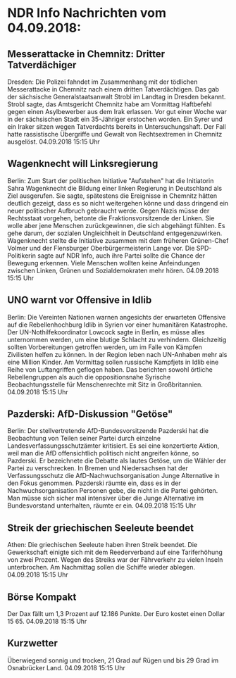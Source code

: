 # NDR Info Nachrichten vom 04.09.2018:


## Messerattacke in Chemnitz: Dritter Tatverdächiger
Dresden: Die Polizei fahndet im Zusammenhang mit der tödlichen Messerattacke in Chemnitz nach einem dritten Tatverdächtigen. Das gab der sächsische Generalstaatsanwalt Strobl im Landtag in Dresden bekannt. Strobl sagte, das Amtsgericht Chemnitz habe am Vormittag Haftbefehl gegen einen Asylbewerber aus dem Irak erlassen. Vor gut einer Woche war in der sächsischen Stadt ein 35-Jähriger erstochen worden. Ein Syrer und ein Iraker sitzen wegen Tatverdachts bereits in Untersuchungshaft. Der Fall hatte rassistische Übergriffe und Gewalt von Rechtsextremen in Chemnitz ausgelöst. 04.09.2018 15:15 Uhr 

## Wagenknecht will Linksregierung
Berlin: Zum Start der politischen Initiative "Aufstehen" hat die Initiatorin Sahra Wagenknecht die Bildung einer linken Regierung in Deutschland als Ziel ausgerufen. Sie sagte, spätestens die Ereignisse in Chemnitz hätten deutlich gezeigt, dass es so nicht weitergehen könne und dass dringend ein neuer politischer Aufbruch gebraucht werde. Gegen Nazis müsse der Rechtsstaat vorgehen, betonte die Fraktionsvorsitzende der Linken. Sie wolle aber jene Menschen zurückgewinnen, die sich abgehängt fühlten. Es gehe darum, der sozialen Ungleichheit in Deutschland entgegenzuwirken. Wagenknecht stellte die Initiative zusammen mit dem früheren Grünen-Chef Volmer und der Flensburger Oberbürgermeisterin Lange vor. Die SPD-Politikerin sagte auf NDR Info, auch ihre Partei sollte die Chance der Bewegung erkennen. Viele Menschen wollten keine Anfeindungen zwischen Linken, Grünen und Sozialdemokraten mehr hören. 04.09.2018 15:15 Uhr 

## UNO warnt vor Offensive in Idlib
Berlin: Die Vereinten Nationen warnen angesichts der erwarteten Offensive auf die Rebellenhochburg Idlib in Syrien vor einer humanitären Katastrophe. Der UN-Nothilfekoordinator Lowcock sagte in Berlin, es müsse alles unternommen werden, um eine blutige Schlacht zu verhindern. Gleichzeitig sollten Vorbereitungen getroffen werden, um im Falle von Kämpfen Zivilisten helfen zu können. In der Region leben nach UN-Anhaben mehr als eine Million Kinder. Am Vormittag sollen russische Kampfjets in Idlib eine Reihe von Luftangriffen geflogen haben. Das berichten sowohl örtliche Rebellengruppen als auch die oppositionsnahe Syrische Beobachtungsstelle für Menschenrechte mit Sitz in Großbritannien. 04.09.2018 15:15 Uhr 

## Pazderski: AfD-Diskussion "Getöse"
Berlin: Der stellvertretende AfD-Bundesvorsitzende Pazderski hat die Beobachtung von Teilen seiner Partei durch einzelne Landesverfassungsschutzämter kritisiert. Es sei eine konzertierte Aktion, weil man die AfD offensichtlich politisch nicht angreifen könne, so Pazderski. Er bezeichnete die Debatte als lautes Getöse, um die Wähler der Partei zu verschrecken. In Bremen und Niedersachsen hat der Verfassungsschutz die AfD-Nachwuchsorganisation Junge Alternative in den Fokus genommen. Pazderski räumte ein, dass es in der Nachwuchsorganisation Personen gebe, die nicht in die Partei gehörten. Man müsse sich sicher mal intensiver über die Junge Alternative im Bundesvorstand unterhalten, räumte er ein. 04.09.2018 15:15 Uhr 

## Streik der griechischen Seeleute beendet
Athen:	Die griechischen Seeleute haben ihren Streik beendet. Die Gewerkschaft einigte sich mit dem Reederverband auf eine Tariferhöhung von zwei Prozent. Wegen des Streiks war der Fährverkehr zu vielen Inseln unterbrochen. Am Nachmittag sollen die Schiffe wieder ablegen. 04.09.2018 15:15 Uhr 

## Börse Kompakt
Der Dax fällt um 1,3 Prozent auf 12.186 Punkte. Der Euro kostet einen Dollar 15 65. 04.09.2018 15:15 Uhr 

## Kurzwetter
Überwiegend sonnig und trocken, 21 Grad auf Rügen und bis 29 Grad im Osnabrücker Land. 04.09.2018 15:15 Uhr 
